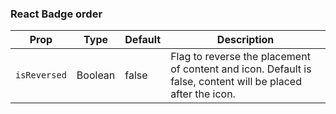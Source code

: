 ### React Badge order
| Prop            | Type      | Default   | Description                                                          											   |
|-----------------|-----------|-----------|--------------------------------------------------------------------------------------------------------------------|
| `isReversed`    | Boolean   | false     | Flag to reverse the placement of content and icon. Default is false, content will be placed after the icon.        |
